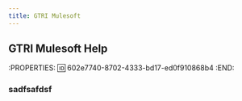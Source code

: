 ```yaml
---
title: GTRI Mulesoft
---
```


## GTRI Mulesoft Help
:PROPERTIES:
:id: 602e7740-8702-4333-bd17-ed0f910868b4
:END:
### sadfsafdsf

